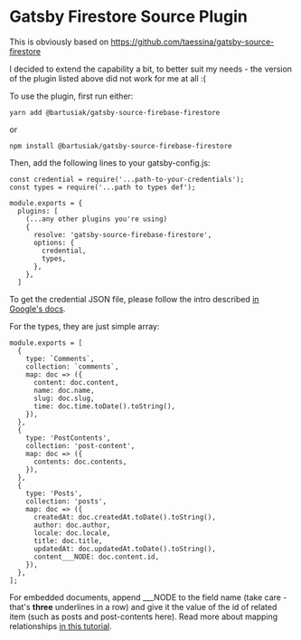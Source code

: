 # Gatsby Firestore Source Plugin

This is obviously based on
https://github.com/taessina/gatsby-source-firestore

I decided to extend the capability a bit, to better suit my needs - the version of the plugin listed above did not work
for me at all :(

To use the plugin, first run either:

```
yarn add @bartusiak/gatsby-source-firebase-firestore
```

or

```
npm install @bartusiak/gatsby-source-firebase-firestore
```

Then, add the following lines to your gatsby-config.js:

```
const credential = require('...path-to-your-credentials');
const types = require('...path to types def');

module.exports = {
  plugins: [
    (...any other plugins you're using)
    {
      resolve: 'gatsby-source-firebase-firestore',
      options: {
        credential,
        types,
      },
    },
  ]
```

To get the credential JSON file, please follow the intro described
[in Google's docs](https://firebase.google.com/docs/firestore/quickstart#node.js).

For the types, they are just simple array:

```
module.exports = [
  {
    type: `Comments`,
    collection: `comments`,
    map: doc => ({
      content: doc.content,
      name: doc.name,
      slug: doc.slug,
      time: doc.time.toDate().toString(),
    }),
  },
  {
    type: 'PostContents',
    collection: 'post-content',
    map: doc => ({
      contents: doc.contents,
    }),
  },
  {
    type: 'Posts',
    collection: 'posts',
    map: doc => ({
      createdAt: doc.createdAt.toDate().toString(),
      author: doc.author,
      locale: doc.locale,
      title: doc.title,
      updatedAt: doc.updatedAt.toDate().toString(),
      content___NODE: doc.content.id,
    }),
  },
];
```

For embedded documents, append \_\_\_NODE to the field name
(take care - that's **three** underlines in a row) and give it the value of the id of related item (such as posts and
post-contents here). Read more about mapping relationships
[in this tutorial](https://www.gatsbyjs.com/docs/creating-a-source-plugin/#option-1-foreign-key-relationships).
